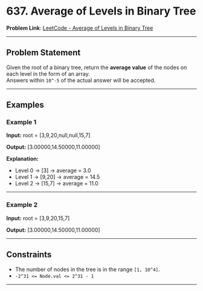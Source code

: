 # 637. Average of Levels in Binary Tree

**Problem Link**: [LeetCode - Average of Levels in Binary Tree](https://leetcode.com/problems/average-of-levels-in-binary-tree/)

---

## Problem Statement

Given the root of a binary tree, return the **average value** of the nodes on each level in the form of an array.  
Answers within `10^-5` of the actual answer will be accepted.

---

## Examples

### Example 1
**Input:**
root = [3,9,20,null,null,15,7]


**Output:**
[3.00000,14.50000,11.00000]


**Explanation:**
- Level 0 → [3] → average = 3.0
- Level 1 → [9,20] → average = 14.5
- Level 2 → [15,7] → average = 11.0

---

### Example 2
**Input:**
root = [3,9,20,15,7]


**Output:**
[3.00000,14.50000,11.00000]


---

## Constraints
- The number of nodes in the tree is in the range `[1, 10^4]`.
- `-2^31 <= Node.val <= 2^31 - 1`
---